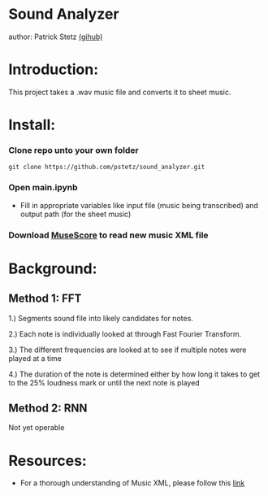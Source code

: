 # Sound Analyzer

author: Patrick Stetz [(gihub)](https://github.com/pstetz)

# Introduction:

This project takes a .wav music file and converts it to sheet music.

# Install:

### Clone repo unto your own folder

`git clone https://github.com/pstetz/sound_analyzer.git`

### Open main.ipynb

- Fill in appropriate variables like input file (music being transcribed) and output path (for the sheet music)

### Download [MuseScore](https://musescore.org/en) to read new music XML file

# Background:

## Method 1: FFT

1.) Segments sound file into likely candidates for notes.

2.) Each note is individually looked at through Fast Fourier Transform.

3.) The different frequencies are looked at to see if multiple notes were played at a time

4.) The duration of the note is determined either by how long it takes to get to the 25% loudness mark or until the next note is played

## Method 2: RNN

Not yet operable

# Resources:

 - For a thorough understanding of Music XML, please follow this [link](https://wpmedia.musicxml.com/wp-content/uploads/2017/12/musicxml-tutorial.pdf?_ga=2.160318969.598454358.1523905769-1890310323.1523905769)

